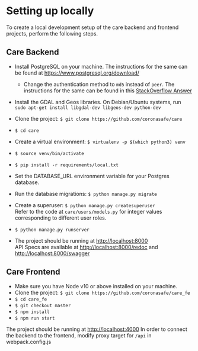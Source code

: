 # Setting up locally

To create a local development setup of the care backend and frontend projects, perform the following steps.

## Care Backend
* Install PostgreSQL on your machine. The instructions for the same can be found at <https://www.postgresql.org/download/>
    * Change the authentication method to `md5` instead of `peer`. The instructions for the same can be found in this [StackOverflow Answer](https://stackoverflow.com/a/12670521/4385622)
* Install the GDAL and Geos libraries. On Debian/Ubuntu systems, run `sudo apt-get install libgdal-dev libgeos-dev python-dev`
* Clone the project: `$ git clone https://github.com/coronasafe/care`
* `$ cd care`
* Create a virtual environment: `$ virtualenv -p $(which python3) venv`
* `$ source venv/bin/activate`
* `$ pip install -r requirements/local.txt`
* Set the DATABASE\_URL environment variable for your Postgres database.
* Run the database migrations: `$ python manage.py migrate`
* Create a superuser: `$ python manage.py createsuperuser`  
Refer to the code at `care/users/models.py` for integer values corresponding to different user roles.
* `$ python manage.py runserver`

* The project should be running at <http://localhost:8000>  
API Specs are available at <http://localhost:8000/redoc> and <http://localhost:8000/swagger>

## Care Frontend
* Make sure you have Node v10 or above installed on your machine.
* Clone the project: `$ git clone https://github.com/coronasafe/care_fe`
* `$ cd care_fe`
* `$ git checkout master`
* `$ npm install`
* `$ npm run start`

The project should be running at <http://localhost:4000>
In order to connect the backend to the frontend, modify proxy target for `/api` in webpack.config.js
